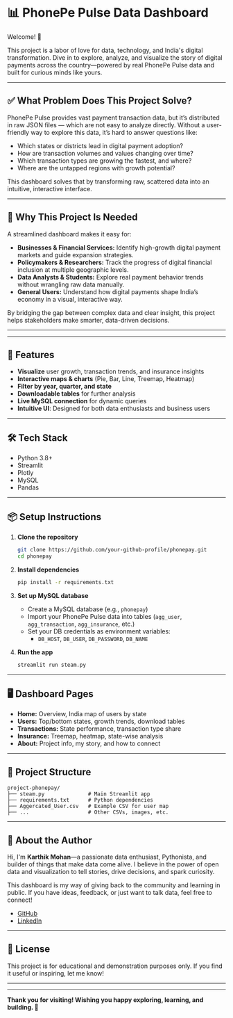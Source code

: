 
# 📊 PhonePe Pulse Data Dashboard

Welcome! 👋

This project is a labor of love for data, technology, and India's digital transformation. Dive in to explore, analyze, and visualize the story of digital payments across the country—powered by real PhonePe Pulse data and built for curious minds like yours.

---
## ✅ What Problem Does This Project Solve?

PhonePe Pulse provides vast payment transaction data, but it’s distributed in raw JSON files — which are not easy to analyze directly. Without a user-friendly way to explore this data, it’s hard to answer questions like:
- Which states or districts lead in digital payment adoption?
- How are transaction volumes and values changing over time?
- Which transaction types are growing the fastest, and where?
- Where are the untapped regions with growth potential?

This dashboard solves that by transforming raw, scattered data into an intuitive, interactive interface.

---

## 🎯 Why This Project Is Needed

A streamlined dashboard makes it easy for:
- **Businesses & Financial Services:** Identify high-growth digital payment markets and guide expansion strategies.
- **Policymakers & Researchers:** Track the progress of digital financial inclusion at multiple geographic levels.
- **Data Analysts & Students:** Explore real payment behavior trends without wrangling raw data manually.
- **General Users:** Understand how digital payments shape India’s economy in a visual, interactive way.

By bridging the gap between complex data and clear insight, this project helps stakeholders make smarter, data-driven decisions.

---


---


## 🚀 Features
- **Visualize** user growth, transaction trends, and insurance insights
- **Interactive maps & charts** (Pie, Bar, Line, Treemap, Heatmap)
- **Filter by year, quarter, and state**
- **Downloadable tables** for further analysis
- **Live MySQL connection** for dynamic queries
- **Intuitive UI**: Designed for both data enthusiasts and business users

---


## 🛠️ Tech Stack
- Python 3.8+
- Streamlit
- Plotly
- MySQL
- Pandas

---


## 📦 Setup Instructions

1. **Clone the repository**
   ```sh
   git clone https://github.com/your-github-profile/phonepay.git
   cd phonepay
   ```

2. **Install dependencies**
   ```sh
   pip install -r requirements.txt
   ```

3. **Set up MySQL database**
   - Create a MySQL database (e.g., `phonepay`)
   - Import your PhonePe Pulse data into tables (`agg_user`, `agg_transaction`, `agg_insurance`, etc.)
   - Set your DB credentials as environment variables:
     - `DB_HOST`, `DB_USER`, `DB_PASSWORD`, `DB_NAME`

4. **Run the app**
   ```sh
   streamlit run steam.py
   ```

---


## 🖥️ Dashboard Pages
- **Home:** Overview, India map of users by state
- **Users:** Top/bottom states, growth trends, download tables
- **Transactions:** State performance, transaction type share
- **Insurance:** Treemap, heatmap, state-wise analysis
- **About:** Project info, my story, and how to connect

---


## 📁 Project Structure
```
project-phonepay/
├── steam.py              # Main Streamlit app
├── requirements.txt      # Python dependencies
├── Aggercated_User.csv   # Example CSV for user map
├── ...                   # Other CSVs, images, etc.
```

---


## 👤 About the Author

Hi, I'm **Karthik Mohan**—a passionate data enthusiast, Pythonista, and builder of things that make data come alive. I believe in the power of open data and visualization to tell stories, drive decisions, and spark curiosity.

This dashboard is my way of giving back to the community and learning in public. If you have ideas, feedback, or just want to talk data, feel free to connect!

- [GitHub](https://github.com/Karmukilkar/phonepay)
- [LinkedIn](https://www.linkedin.com/in/karthik-murugan-b1a14724a/overlay/about-this-profile/)

---


## 📄 License
This project is for educational and demonstration purposes only. If you find it useful or inspiring, let me know!

---


---

**Thank you for visiting! Wishing you happy exploring, learning, and building. 🚀**

